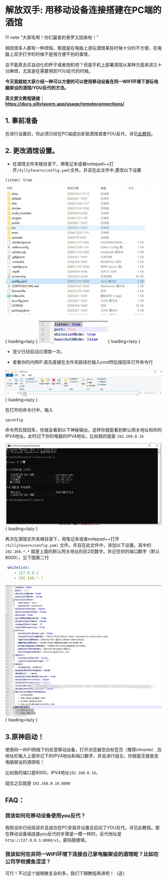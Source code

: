 # 解放双手: 用移动设备连接搭建在PC端的酒馆

!!! note "大家吼啊！你们最爱的泰罗又回来啦！"

相信很多人都有一种烦恼，那就是在电脑上游玩酒馆某些时候十分的不方便，在电脑上双手打字的时候不是很方便干别的事情，

总不能真去买自动化的杯子或者炮机吧？但是手机上部署酒馆从某种方面来讲又十分麻烦，尤其是在需要用到YOU反代的时候。

**今天我就给大家介绍一种可以方便的可以使用移动设备在同一WIFI环境下游玩电脑架设的酒馆/YOU反代的方法。**

**英文原文教程链接：https://docs.sillytavern.app/usage/remoteconnections/**

## 1. 事前准备

在进行设置前，你必须已经在PC端成功安装酒馆或者YOU反代，详见[此教程](/build/gitdesk.md)。

## 2. 更改酒馆设置。

- 在酒馆文件夹根目录下，用笔记本或者notepad++打开`/SillyTavern/config.yaml`文件。并且在此文件中,更改以下设置

```
listen: true
```

![img](pc/1.jpeg){ loading=lazy }
![img](pc/2.jpeg){ loading=lazy }

- 至少已经启动过酒馆一次。

- 查看你的内网IP.首先直接在文件夹路径栏输入cmd然后按回车打开命令行

![img](pc/3.jpeg){ loading=lazy }

在打开的命令行中，输入
```
ipconfig
```

命令然后按回车，你就会看到以下神秘输出，这样你就能看到默认网关地址和你的IPV4地址。此时记下你的电脑的IPV4地址，比如我的就是 `192.168.0.16`

![img](pc/4.jpeg){ loading=lazy }

再次在酒馆文件夹根目录下，用笔记本或者notepad++打开 `/SillyTavern/config.yaml` 文件。并且在此文件中，添加以下设置，其中的`192.168.*.*` 就是上面的默认网关地址的前2坨数字。并记住你的端口数字（默认8000），见下图第二行 
```yaml
 whitelist: 
	- 127.0.0.1
	- 192.168.*.*
```

![img](pc/5.jpeg){ loading=lazy }

## 3.原神启动！

使用同一WIFI网络下的任意移动设备，打开浏览器空白标签页（推荐chrome）,在地址栏输入上面你记下的IPV4地址和端口数字，并且进行组合。你就能无缝直连电脑架设的酒馆啦！

比如我的端口是8000，IPV4地址`192.168.0.16`，

组合之后就是 `192.168.0.16:8000`

## FAQ：

### 我该如何在移动设备使用you反代？

我假设你已经阅读并且成功在PC安装并设置且启动了YOU反代。详见此教程。那在移动设备端连接you反代的步骤是一模一样的，反代地址是`http://127.0.0.1:8080/v1`，密码随便填。

### 我该如何在非同一WIFI环境下连接自己家电脑架设的酒馆呢？比如在公司学校摸鱼涩涩？

可行！不过这个就稍微复杂的多，我们下期教程再讲吧！（逃）









